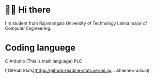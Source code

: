 # 👋👋 Hi there

I'm student from Rajamangala University of Technology Lanna major of Computer Engineering.

# Coding languege
C Ardunio (This is main languege)
PLC

![GitHub Stats](https://github-readme-stats.vercel.ap... &theme=radical)
